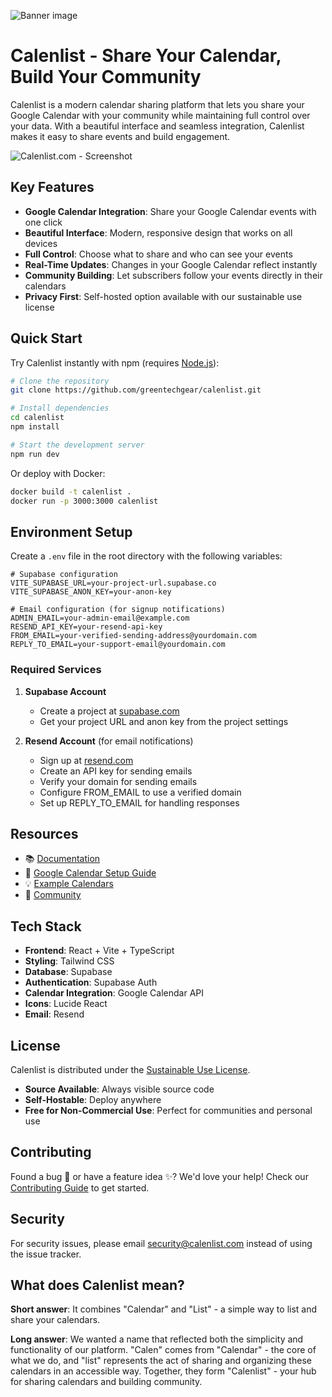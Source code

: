 ![Banner image](https://images.unsplash.com/photo-1506784983877-45594efa4cbe?auto=format&fit=crop&w=1200&h=200&q=80)

# Calenlist - Share Your Calendar, Build Your Community

Calenlist is a modern calendar sharing platform that lets you share your Google Calendar with your community while maintaining full control over your data. With a beautiful interface and seamless integration, Calenlist makes it easy to share events and build engagement.

![Calenlist.com - Screenshot](https://images.unsplash.com/photo-1506784983877-45594efa4cbe?auto=format&fit=crop&w=1200&h=630&q=80)

## Key Features

- **Google Calendar Integration**: Share your Google Calendar events with one click
- **Beautiful Interface**: Modern, responsive design that works on all devices
- **Full Control**: Choose what to share and who can see your events
- **Real-Time Updates**: Changes in your Google Calendar reflect instantly
- **Community Building**: Let subscribers follow your events directly in their calendars
- **Privacy First**: Self-hosted option available with our sustainable use license

## Quick Start

Try Calenlist instantly with npm (requires [Node.js](https://nodejs.org/en/)):

```bash
# Clone the repository
git clone https://github.com/greentechgear/calenlist.git

# Install dependencies
cd calenlist
npm install

# Start the development server
npm run dev
```

Or deploy with Docker:

```bash
docker build -t calenlist .
docker run -p 3000:3000 calenlist
```

## Environment Setup

Create a `.env` file in the root directory with the following variables:

```env
# Supabase configuration
VITE_SUPABASE_URL=your-project-url.supabase.co
VITE_SUPABASE_ANON_KEY=your-anon-key

# Email configuration (for signup notifications)
ADMIN_EMAIL=your-admin-email@example.com
RESEND_API_KEY=your-resend-api-key
FROM_EMAIL=your-verified-sending-address@yourdomain.com
REPLY_TO_EMAIL=your-support-email@yourdomain.com
```

### Required Services

1. **Supabase Account**
   - Create a project at [supabase.com](https://supabase.com)
   - Get your project URL and anon key from the project settings

2. **Resend Account** (for email notifications)
   - Sign up at [resend.com](https://resend.com)
   - Create an API key for sending emails
   - Verify your domain for sending emails
   - Configure FROM_EMAIL to use a verified domain
   - Set up REPLY_TO_EMAIL for handling responses

## Resources

- 📚 [Documentation](https://github.com/greentechgear/calenlist/wiki)
- 🔧 [Google Calendar Setup Guide](docs/google-calendar-setup.md)
- 💡 [Example Calendars](https://calenlist.com/examples)
- 👥 [Community](https://github.com/greentechgear/calenlist/discussions)

## Tech Stack

- **Frontend**: React + Vite + TypeScript
- **Styling**: Tailwind CSS
- **Database**: Supabase
- **Authentication**: Supabase Auth
- **Calendar Integration**: Google Calendar API
- **Icons**: Lucide React
- **Email**: Resend

## License

Calenlist is distributed under the [Sustainable Use License](LICENSE).

- **Source Available**: Always visible source code
- **Self-Hostable**: Deploy anywhere
- **Free for Non-Commercial Use**: Perfect for communities and personal use

## Contributing

Found a bug 🐛 or have a feature idea ✨? We'd love your help! Check our [Contributing Guide](CONTRIBUTING.md) to get started.

## Security

For security issues, please email security@calenlist.com instead of using the issue tracker.

## What does Calenlist mean?

**Short answer**: It combines "Calendar" and "List" - a simple way to list and share your calendars.

**Long answer**: We wanted a name that reflected both the simplicity and functionality of our platform. "Calen" comes from "Calendar" - the core of what we do, and "list" represents the act of sharing and organizing these calendars in an accessible way. Together, they form "Calenlist" - your hub for sharing calendars and building community.